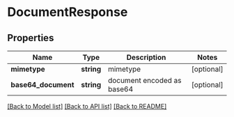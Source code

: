 # DocumentResponse

## Properties
Name | Type | Description | Notes
------------ | ------------- | ------------- | -------------
**mimetype** | **string** | mimetype | [optional] 
**base64_document** | **string** | document encoded as base64 | [optional] 

[[Back to Model list]](../../README.md#documentation-for-models) [[Back to API list]](../../README.md#documentation-for-api-endpoints) [[Back to README]](../../README.md)

